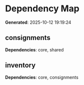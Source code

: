 # Dependency Map

**Generated**: 2025-10-12 19:19:24

## consignments
**Dependencies**: core, shared

## inventory
**Dependencies**: core, consignments

